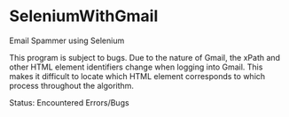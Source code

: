# SeleniumWithGmail
Email Spammer using Selenium

This program is subject to bugs. Due to the nature of Gmail, the xPath and other HTML element identifiers change when logging into Gmail. This makes it difficult to locate which HTML element corresponds to which process throughout the algorithm.

Status: Encountered Errors/Bugs
